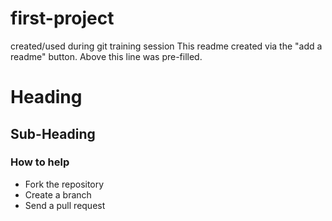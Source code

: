 first-project
=============

created/used during git training session
This readme created via the "add a readme" button. Above this line was pre-filled.

# Heading

## Sub-Heading

### How to help
* Fork the repository
* Create a branch
* Send a pull request
